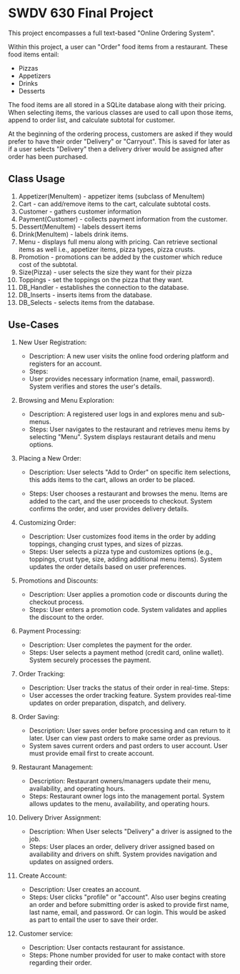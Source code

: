 # SWDV 630 Final Project

This project encompasses a full text-based "Online Ordering System".

Within this project, a user can "Order" food items from a restaurant. These food items entail:

- Pizzas
- Appetizers
- Drinks
- Desserts

The food items are all stored in a SQLite database along with their pricing. When selecting items, the various classes are used to call upon those items, append to order list, and calculate subtotal for customer.

At the beginning of the ordering process, customers are asked if they would prefer to have their order "Delivery" or "Carryout". This is saved for later as if a user selects "Delivery" then a delivery driver would be assigned after order has been purchased.

## Class Usage

1. Appetizer(MenuItem) - appetizer items (subclass of MenuItem)
2. Cart - can add/remove items to the cart, calculate subtotal costs.
3. Customer - gathers customer information
4. Payment(Customer) - collects payment information from the customer.
5. Dessert(MenuItem) - labels dessert items
6. Drink(MenuItem) - labels drink items.
7. Menu - displays full menu along with pricing. Can retrieve sectional items as well i.e., appetizer items, pizza types, pizza crusts.
8. Promotion - promotions can be added by the customer which reduce cost of the subtotal.
9. Size(Pizza) - user selects the size they want for their pizza
10. Toppings - set the toppings on the pizza that they want.
11. DB_Handler - establishes the connection to the database.
12. DB_Inserts - inserts items from the database.
13. DB_Selects - selects items from the database.

## Use-Cases

1. New User Registration:

   - Description: A new user visits the online food ordering platform and registers for an account.
   - Steps:
   - User provides necessary information (name, email, password).
     System verifies and stores the user's details.

2. Browsing and Menu Exploration:

   - Description: A registered user logs in and explores menu and sub-menus.
   - Steps: User navigates to the restaurant and retrieves menu items by selecting "Menu". System displays restaurant details and menu options.

3. Placing a New Order:

   - Description: User selects "Add to Order" on specific item selections, this adds items to the cart, allows an order to be placed.

   - Steps: User chooses a restaurant and browses the menu.
     Items are added to the cart, and the user proceeds to checkout.
     System confirms the order, and user provides delivery details.

4. Customizing Order:

   - Description: User customizes food items in the order by adding toppings, changing crust types, and sizes of pizzas.
   - Steps: User selects a pizza type and customizes options (e.g., toppings, crust type, size, adding additional menu items).
     System updates the order details based on user preferences.

5. Promotions and Discounts:

   - Description: User applies a promotion code or discounts during the checkout process.
   - Steps: User enters a promotion code. System validates and applies the discount to the order.

6. Payment Processing:

   - Description: User completes the payment for the order.
   - Steps: User selects a payment method (credit card, online wallet). System securely processes the payment.

7. Order Tracking:

   - Description: User tracks the status of their order in real-time.
     Steps:
   - User accesses the order tracking feature.
     System provides real-time updates on order preparation, dispatch, and delivery.

8. Order Saving:

   - Description: User saves order before processing and can return to it later. User can view past orders to make same order as previous.
   - System saves current orders and past orders to user account. User must provide email first to create account.

9. Restaurant Management:

   - Description: Restaurant owners/managers update their menu, availability, and operating hours.
   - Steps: Restaurant owner logs into the management portal. System allows updates to the menu, availability, and operating hours.

10. Delivery Driver Assignment:

    - Description: When User selects "Delivery" a driver is assigned to the job.
    - Steps: User places an order, delivery driver assigned based on availability and drivers on shift.
      System provides navigation and updates on assigned orders.

11. Create Account:

    - Description: User creates an account.
    - Steps: User clicks "profile" or "account".
      Also user begins creating an order and before submitting order is asked to provide first name, last name, email, and password. Or can login. This would be asked as part to entail the user to save their order.

12. Customer service:
    - Description: User contacts restaurant for assistance.
    - Steps: Phone number provided for user to make contact with store regarding their order.
